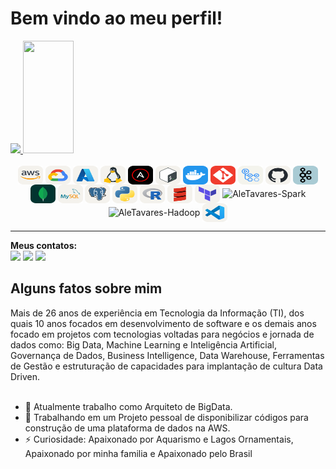 <h1>Bem vindo ao meu perfil!</h1>
<div>
  <a href="https://beacons.ai/edutavares">  
  <img height="180em" src="https://github-readme-stats.vercel.app/api?username=AleTavares&show_icons=true&theme=radical&locale=pt-br"/>
  <img width="40%" height="180em" src="https://github-readme-stats.vercel.app/api/top-langs/?username=AleTavares&layout=donut&theme=radical&locale=pt-br"/>
  </a>
</div>

<div width="100%" style="display: inline_block; text-align:center;"><br>
  
  <img align="center" alt="AleTavares-AWS" height="30" width="40" src="https://github.com/tandpfun/skill-icons/blob/main/icons/AWS-Light.svg">
  <img align="center" alt="AleTavares-GCP" height="30" width="40" src="https://github.com/tandpfun/skill-icons/blob/main/icons/GCP-Light.svg">
  <img align="center" alt="AleTavares-Azure" height="30" width="40" src="https://github.com/tandpfun/skill-icons/blob/main/icons/Azure-Light.svg">
  <img align="center" alt="AleTavares-Linux" height="30" width="40" src="https://github.com/tandpfun/skill-icons/blob/main/icons/Linux-Light.svg">
  <img align="center" alt="AleTavares-Ansible" height="30" width="40" src="https://github.com/tandpfun/skill-icons/blob/main/icons/Ansible.svg">
  <img align="center" alt="AleTavares-Bash" height="30" width="40" src="https://github.com/tandpfun/skill-icons/blob/main/icons/Bash-Light.svg">
  <img align="center" alt="AleTavares-Docker" height="30" width="40" src="https://github.com/tandpfun/skill-icons/blob/main/icons/Docker.svg">
  <img align="center" alt="AleTavares-Git" height="30" width="40" src="https://github.com/tandpfun/skill-icons/blob/main/icons/Git.svg">
  <img align="center" alt="AleTavares-GitHubAction" height="30" width="40" src="https://github.com/tandpfun/skill-icons/blob/main/icons/GithubActions-Light.svg">
  <img align="center" alt="AleTavares-GitHub" height="30" width="40" src="https://github.com/tandpfun/skill-icons/blob/main/icons/Github-Light.svg">
  <img align="center" alt="AleTavares-Kafka" height="30" width="40" src="https://github.com/tandpfun/skill-icons/blob/main/icons/Kafka.svg">
  <img align="center" alt="AleTavares-MongoDB" height="30" width="40" src="https://github.com/tandpfun/skill-icons/blob/main/icons/MongoDB.svg">
  <img align="center" alt="AleTavares-MySQL" height="30" width="40" src="https://github.com/tandpfun/skill-icons/blob/main/icons/MySQL-Light.svg">
  <img align="center" alt="AleTavares-PostgreSQL" height="30" width="40" src="https://github.com/tandpfun/skill-icons/blob/main/icons/PostgreSQL-Light.svg">
  <img align="center" alt="AleTavares-Python" height="30" width="40" src="https://github.com/tandpfun/skill-icons/blob/main/icons/Python-Light.svg">
  <img align="center" alt="AleTavares-R" height="30" width="40" src="https://github.com/tandpfun/skill-icons/blob/main/icons/R-Light.svg">
  <img align="center" alt="AleTavares-Scala" height="30" width="40" src="https://github.com/tandpfun/skill-icons/blob/main/icons/Scala-Light.svg">
  <img align="center" alt="AleTavares-Terraform" height="30" width="40" src="https://github.com/tandpfun/skill-icons/blob/main/icons/Terraform-Light.svg">
  <img align="center" alt="AleTavares-Spark" height="30" width="60" src="https://www.apache.org/logos/res/spark/spark.png">
  <img align="center" alt="AleTavares-Hadoop" height="30" width="100" src="https://www.apache.org/logos/res/hadoop/hadoop.png">
  <img align="center" style="background-color:#FFFFFF;" alt="AleTavares-VSCode" height="30" width="40" src="https://github.com/tandpfun/skill-icons/blob/main/icons/VSCode-Light.svg">
</div>

<hr>
<b>Meus contatos:</b>
<div>
  <a href="https://www.linkedin.com/in/alexandre-tavares/"><img src="https://img.shields.io/badge/LinkedIn-0077B5?style=for-the-badge&logo=linkedin&logoColor=white"/></a>
  <a href="https://api.whatsapp.com/send?phone=5511941923002"><img src="https://img.shields.io/badge/WhatsApp-25D366?style=for-the-badge&logo=whatsapp&logoColor=white"/></a>
  <a href="mailto:alexandretavares.bigdata@gmail.com"><img src="https://img.shields.io/badge/Gmail-D14836?style=for-the-badge&logo=gmail&logoColor=white"/></a>
</div>
<h2>Alguns fatos sobre mim</h2>
Mais de 26 anos de experiência em Tecnologia da Informação (TI), dos quais 10 anos focados em desenvolvimento de software e os demais anos focado em projetos com tecnologias voltadas para negócios e jornada de dados como: Big Data, Machine Learning e Inteligência Artificial, Governança de Dados, Business Intelligence, Data Warehouse, Ferramentas de Gestão e estruturação de capacidades para implantação de cultura Data Driven. 
<br><br>

- 🔭 Atualmente trabalho como Arquiteto de BigData.
- 🌱 Trabalhando em um Projeto pessoal de disponibilizar códigos para construção de uma plataforma de dados na AWS.
- ⚡ Curiosidade: Apaixonado por Aquarismo e Lagos Ornamentais, Apaixonado por minha familia e Apaixonado pelo Brasil
